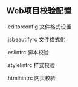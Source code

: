 ## Web项目校验配置

.editorconfig 文件格式设置

.jsbeautifyrc 文件格式化

.eslintrc   脚本校验

.stylelintrc    样式校验

.htmlhintrc     网页校验

